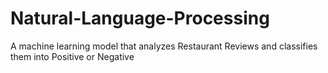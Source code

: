 # Natural-Language-Processing
A machine learning model that analyzes Restaurant Reviews and classifies them into Positive or Negative
